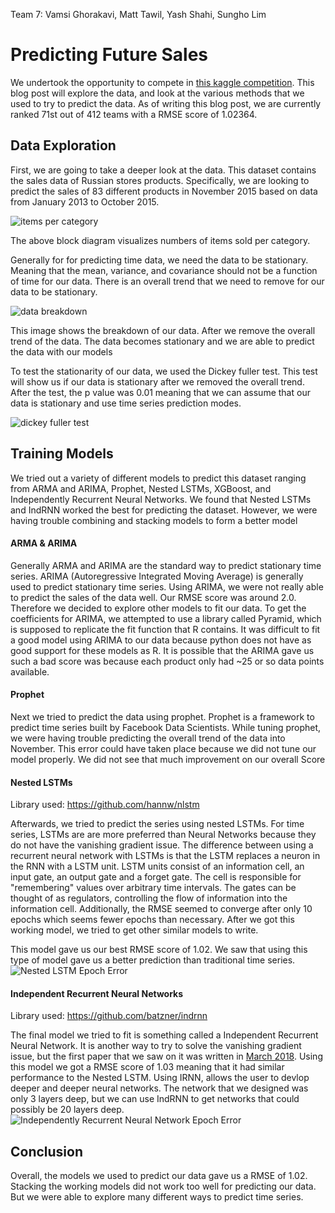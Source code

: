 Team 7: Vamsi Ghorakavi, Matt Tawil, Yash Shahi, Sungho Lim

# Predicting Future Sales

We undertook the opportunity to compete in [this kaggle competition](https://www.google.com/url?q=https://www.kaggle.com/c/competitive-data-science-predict-future-sales&sa=D&ust=1525461654613000&usg=AFQjCNFRtos567F9ntNdD1uYcjDDOlTODQ). This blog post will explore the data, and look at the various methods that we used to try to predict the data. As of writing this blog post, we are currently ranked 71st out of 412 teams with a RMSE score of 1.02364.

Data Exploration
-----------------
First, we are going to take a deeper look at the data. This dataset contains the sales data of Russian stores products. Specifically, we are looking to predict the sales of 83 different products in November 2015 based on data from January 2013 to October 2015.

![items per category](https://i.imgur.com/joWAUc1.png)

The above block diagram visualizes numbers of items sold per category.

Generally for for predicting time data, we need the data to be stationary. Meaning that the mean, variance, and covariance should not be a function of time for our data. There is an overall trend that we need to remove for our data to be stationary.

![data breakdown](https://imgur.com/9DNOqwh.png)

This image shows the breakdown of our data. After we remove the overall trend of the data. The data becomes stationary and we are able to predict the data with our models

To test the stationarity of our data, we used the Dickey fuller test. This test will show us if our data is stationary after we removed the overall trend. After the test, the p value was 0.01 meaning that we can assume that our data is stationary and use time series prediction modes.

![dickey fuller test](https://imgur.com/tOAPkVT.png)

Training Models
-----------------
We tried out a variety of different models to predict this dataset ranging from ARMA and ARIMA, Prophet, Nested LSTMs, XGBoost, and Independently Recurrent Neural Networks. We found that Nested LSTMs and IndRNN worked the best for predicting the dataset. However, we were having trouble combining and stacking models to form a better model

#### ARMA & ARIMA
Generally ARMA and ARIMA are the standard way to predict stationary time series. ARIMA (Autoregressive Integrated Moving Average) is generally used to predict stationary time series. Using ARIMA, we were not really able to predict the sales of the data well. Our RMSE score was around 2.0. Therefore we decided to explore other models to fit our data. To get the coefficients for ARIMA, we attempted to use a library called Pyramid, which is supposed to replicate the fit function that R contains. It was difficult to fit a good model using ARIMA to our data because python does not have as good support for these models as R.
It is possible that the ARIMA gave us such a bad score was because each product only had ~25 or so data points available.

#### Prophet

 Next we tried to predict the data using prophet. Prophet is a framework to predict time series built by Facebook Data Scientists. While tuning prophet, we were having trouble predicting the overall trend of the data into November. This error could have taken place because we did not tune our model properly. We did not see that much improvement on our overall Score

#### Nested LSTMs
Library used: https://github.com/hannw/nlstm

Afterwards, we tried to predict the series using nested LSTMs. For time series, LSTMs are are more preferred than Neural Networks because they do not have the vanishing gradient issue. The difference between using a recurrent neural network with LSTMs is that the LSTM replaces a neuron in the RNN with a LSTM unit. LSTM units consist of an information cell, an input gate, an output gate and a forget gate. The cell is responsible for "remembering" values over arbitrary time intervals. The gates can be thought of as regulators, controlling the flow of information into the information cell.  Additionally, the RMSE seemed to converge after only 10 epochs which seems fewer epochs than necessary. After we got this working model, we tried to get other similar models to write.

This model gave us our best RMSE score of 1.02. We saw that using this type of model gave us a better prediction than traditional time series.
![Nested LSTM Epoch Error](https://i.imgur.com/THJtkZU.png)
#### Independent Recurrent Neural Networks
Library used: https://github.com/batzner/indrnn

The final model we tried to fit is something called a Independent Recurrent Neural Network. It is another way to try to solve the vanishing gradient issue, but the first paper that we saw on it was written in [March 2018](https://arxiv.org/abs/1803.04831). Using this model we got a RMSE score of 1.03 meaning that it had similar performance to the Nested LSTM. Using IRNN, allows the user to devlop deeper and deeper neural networks. The network that we designed was only 3 layers deep, but we can use IndRNN to get networks that could possibly be 20 layers deep.
![Independently Recurrent Neural Network Epoch Error](https://i.imgur.com/2dymYqF.png)


Conclusion
-----------------
Overall, the models we used to predict our data gave us a RMSE of 1.02. Stacking the working models did not work too well for predicting our data. But we were able to explore many different ways to predict time series.
